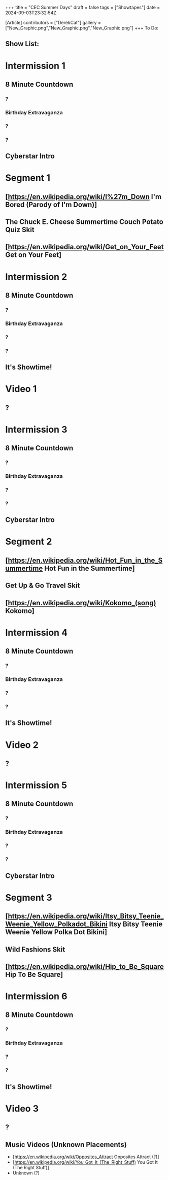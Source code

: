 +++
title = "CEC Summer Days"
draft = false
tags = ["Showtapes"]
date = 2024-09-03T23:32:54Z

[Article]
contributors = ["DerekCat"]
gallery = ["New_Graphic.png","New_Graphic.png","New_Graphic.png"]
+++
To Do:

<h2> Show List: </h2>

# <b>Intermission 1</b>
## 8 Minute Countdown
### ?
### Birthday Extravaganza
### ?
### ?
## Cyberstar Intro
# <b>Segment 1</b>
## [https://en.wikipedia.org/wiki/I%27m_Down I'm Bored (Parody of I'm Down)]
## The Chuck E. Cheese Summertime Couch Potato Quiz Skit
## [https://en.wikipedia.org/wiki/Get_on_Your_Feet Get on Your Feet]

# <b>Intermission 2</b>
## 8 Minute Countdown
### ?
### Birthday Extravaganza
### ?
### ?
## It's Showtime!
# <b>Video 1</b>
## ?
# <b>Intermission 3</b>
## 8 Minute Countdown
### ?
### Birthday Extravaganza
### ?
### ?
## Cyberstar Intro
# <b>Segment 2</b>
## [https://en.wikipedia.org/wiki/Hot_Fun_in_the_Summertime Hot Fun in the Summertime]
## Get Up & Go Travel Skit
## [https://en.wikipedia.org/wiki/Kokomo_(song) Kokomo]
# <b>Intermission 4</b>
## 8 Minute Countdown
### ?
### Birthday Extravaganza
### ?
### ?
## It's Showtime!
# <b>Video 2</b>
## ?
# <b>Intermission 5</b>
## 8 Minute Countdown
### ?
### Birthday Extravaganza
### ?
### ?
## Cyberstar Intro
# <b>Segment 3</b>
## [https://en.wikipedia.org/wiki/Itsy_Bitsy_Teenie_Weenie_Yellow_Polkadot_Bikini Itsy Bitsy Teenie Weenie Yellow Polka Dot Bikini]
## Wild Fashions Skit
## [https://en.wikipedia.org/wiki/Hip_to_Be_Square Hip To Be Square]
# <b>Intermission 6</b>
## 8 Minute Countdown
### ?
### Birthday Extravaganza
### ?
### ?
## It's Showtime!
# <b>Video 3</b>
## ?

<h2> Music Videos (Unknown Placements) </h2>

* [https://en.wikipedia.org/wiki/Opposites_Attract Opposites Attract (?)]
* [https://en.wikipedia.org/wiki/You_Got_It_(The_Right_Stuff) You Got It (The Right Stuff)]
* Unknown (?)